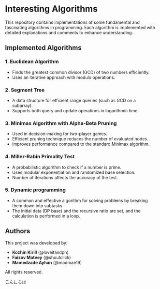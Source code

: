 # Interesting Algorithms

This repository contains implementations of some fundamental and fascinating algorithms in programming. Each algorithm is implemented with detailed explanations and comments to enhance understanding.

## Implemented Algorithms

### 1. Euclidean Algorithm
- Finds the greatest common divisor (GCD) of two numbers efficiently.
- Uses an iterative approach with modulo operations.

### 2. Segment Tree
- A data structure for efficient range queries (such as GCD on a subarray).
- Supports both query and update operations in logarithmic time.

### 3. Minimax Algorithm with Alpha-Beta Pruning
- Used in decision-making for two-player games.
- Efficient pruning technique reduces the number of evaluated nodes.
- Improves performance compared to the standard Minimax algorithm.

### 4. Miller-Rabin Primality Test
- A probabilistic algorithm to check if a number is prime.
- Uses modular exponentiation and randomized base selection.
- Number of iterations affects the accuracy of the test.

### 5. Dynamic programming
- A common and effective algorithm for solving problems by breaking them down into subtasks
- The initial data (DP base) and the recursive ratio are set, and the calculation is performed in a loop.

## Authors
This project was developed by:
- **Kozhin Kirill** (@loveitandph)
- **Faizov Matvey** (@shoutclick)
- **Mamedzade Ayhan** (@madmae19)

All rights reserved.




こんにちは
